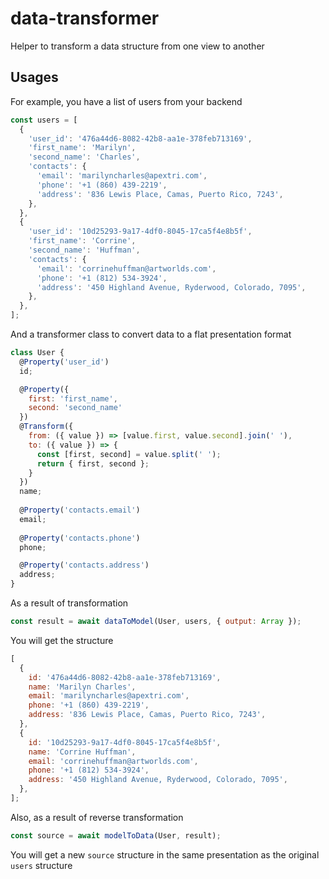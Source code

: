 # data-transformer
Helper to transform a data structure from one view to another

## Usages
For example, you have a list of users from your backend
```javascript
const users = [
  {
    'user_id': '476a44d6-8082-42b8-aa1e-378feb713169',
    'first_name': 'Marilyn',
    'second_name': 'Charles',
    'contacts': {
      'email': 'marilyncharles@apextri.com',
      'phone': '+1 (860) 439-2219',
      'address': '836 Lewis Place, Camas, Puerto Rico, 7243',
    },
  },
  {
    'user_id': '10d25293-9a17-4df0-8045-17ca5f4e8b5f',
    'first_name': 'Corrine',
    'second_name': 'Huffman',
    'contacts': {
      'email': 'corrinehuffman@artworlds.com',
      'phone': '+1 (812) 534-3924',
      'address': '450 Highland Avenue, Ryderwood, Colorado, 7095',
    },
  },
];
```
And a transformer class to convert data to a flat presentation format
```javascript
class User {
  @Property('user_id')
  id;

  @Property({
    first: 'first_name',
    second: 'second_name'
  })
  @Transform({
    from: ({ value }) => [value.first, value.second].join(' '),
    to: ({ value }) => {
      const [first, second] = value.split(' ');
      return { first, second };
    } 
  })
  name;
  
  @Property('contacts.email')
  email;
  
  @Property('contacts.phone')
  phone;

  @Property('contacts.address')
  address;
}
```
As a result of transformation
```javascript
const result = await dataToModel(User, users, { output: Array });
```
You will get the structure
```javascript
[
  {
    id: '476a44d6-8082-42b8-aa1e-378feb713169',
    name: 'Marilyn Charles',
    email: 'marilyncharles@apextri.com',
    phone: '+1 (860) 439-2219',
    address: '836 Lewis Place, Camas, Puerto Rico, 7243',
  },
  {
    id: '10d25293-9a17-4df0-8045-17ca5f4e8b5f',
    name: 'Corrine Huffman',
    email: 'corrinehuffman@artworlds.com',
    phone: '+1 (812) 534-3924',
    address: '450 Highland Avenue, Ryderwood, Colorado, 7095',
  },  
];
```
Also, as a result of reverse transformation
```javascript
const source = await modelToData(User, result);
```
You will get a new `source` structure in the same presentation as the original` users` structure
